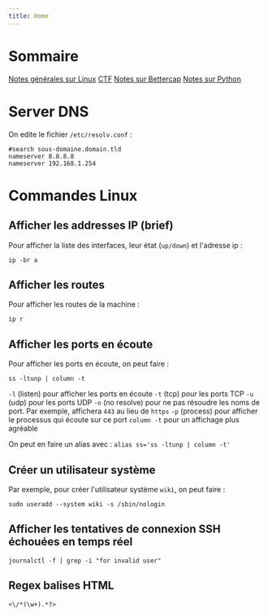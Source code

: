 ```yaml
---
title: Home
---
```


# Sommaire
[Notes générales sur Linux](https://wiki.natsec.fr/linux)
[CTF](https://wiki.natsec.fr/ctf)
[Notes sur Bettercap](https://wiki.natsec.fr/bettercap)
[Notes sur Python](https://wiki.natsec.fr/python)

# Server DNS
On edite le fichier `/etc/resolv.conf` :

```text
#search sous-domaine.domain.tld
nameserver 8.8.8.8
nameserver 192.168.1.254
```

# Commandes Linux
## Afficher les addresses IP (brief)
Pour afficher la liste des interfaces, leur état (`up/down`) et l'adresse ip :
```
ip -br a
```

## Afficher les routes
Pour afficher les routes de la machine :
```
ip r
```

## Afficher les ports en écoute
Pour afficher les ports en écoute, on peut faire :
```
ss -ltunp | column -t
```
`-l` (listen) pour afficher les ports en écoute
`-t` (tcp) pour les ports TCP
`-u` (udp) pour les ports UDP
`-n` (no resolve) pour ne pas résoudre les noms de port. Par exemple, affichera `443` au lieu de `https`
`-p` (process) pour afficher le processus qui écoute sur ce port
`column -t` pour un affichage plus agréable

On peut en faire un alias avec : `alias ss='ss -ltunp | column -t'`

## Créer un utilisateur système
Par exemple, pour créer l'utilisateur système `wiki`, on peut faire :
```
sudo useradd --system wiki -s /sbin/nologin
```

## Afficher les tentatives de connexion SSH échouées en temps réel
```
journalctl -f | grep -i "for invalid user"
```

## Regex balises HTML
`<\/*(\w+).*?>`
